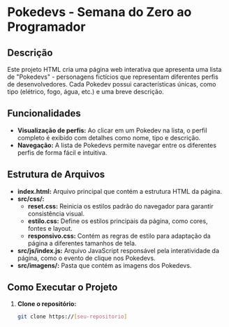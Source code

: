 # Pokedevs - Semana do Zero ao Programador

## Descrição
Este projeto HTML cria uma página web interativa que apresenta uma lista de "Pokedevs" - personagens fictícios que representam diferentes perfis de desenvolvedores. Cada Pokedev possui características únicas, como tipo (elétrico, fogo, água, etc.) e uma breve descrição.

## Funcionalidades
* **Visualização de perfis:** Ao clicar em um Pokedev na lista, o perfil completo é exibido com detalhes como nome, tipo e descrição.
* **Navegação:** A lista de Pokedevs permite navegar entre os diferentes perfis de forma fácil e intuitiva.

## Estrutura de Arquivos
* **index.html:** Arquivo principal que contém a estrutura HTML da página.
* **src/css/:**
    * **reset.css:** Reinicia os estilos padrão do navegador para garantir consistência visual.
    * **estilo.css:** Define os estilos principais da página, como cores, fontes e layout.
    * **responsivo.css:** Contém as regras de estilo para adaptação da página a diferentes tamanhos de tela.
* **src/js/index.js:** Arquivo JavaScript responsável pela interatividade da página, como o evento de clique nos Pokedevs.
* **src/imagens/:** Pasta que contém as imagens dos Pokedevs.

## Como Executar o Projeto
1. **Clone o repositório:**
   ```bash
   git clone https://[seu-repositorio]
